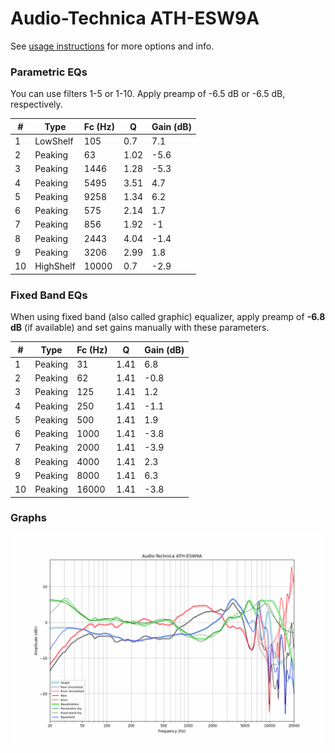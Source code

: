# Audio-Technica ATH-ESW9A
See [usage instructions](https://github.com/jaakkopasanen/AutoEq#usage) for more options and info.

### Parametric EQs
You can use filters 1-5 or 1-10. Apply preamp of -6.5 dB or -6.5 dB, respectively.

|   # | Type      |   Fc (Hz) |    Q |   Gain (dB) |
|-----|-----------|-----------|------|-------------|
|   1 | LowShelf  |       105 | 0.7  |         7.1 |
|   2 | Peaking   |        63 | 1.02 |        -5.6 |
|   3 | Peaking   |      1446 | 1.28 |        -5.3 |
|   4 | Peaking   |      5495 | 3.51 |         4.7 |
|   5 | Peaking   |      9258 | 1.34 |         6.2 |
|   6 | Peaking   |       575 | 2.14 |         1.7 |
|   7 | Peaking   |       856 | 1.92 |        -1   |
|   8 | Peaking   |      2443 | 4.04 |        -1.4 |
|   9 | Peaking   |      3206 | 2.99 |         1.8 |
|  10 | HighShelf |     10000 | 0.7  |        -2.9 |

### Fixed Band EQs
When using fixed band (also called graphic) equalizer, apply preamp of **-6.8 dB** (if available) and set gains manually with these parameters.

|   # | Type    |   Fc (Hz) |    Q |   Gain (dB) |
|-----|---------|-----------|------|-------------|
|   1 | Peaking |        31 | 1.41 |         6.8 |
|   2 | Peaking |        62 | 1.41 |        -0.8 |
|   3 | Peaking |       125 | 1.41 |         1.2 |
|   4 | Peaking |       250 | 1.41 |        -1.1 |
|   5 | Peaking |       500 | 1.41 |         1.9 |
|   6 | Peaking |      1000 | 1.41 |        -3.8 |
|   7 | Peaking |      2000 | 1.41 |        -3.9 |
|   8 | Peaking |      4000 | 1.41 |         2.3 |
|   9 | Peaking |      8000 | 1.41 |         6.3 |
|  10 | Peaking |     16000 | 1.41 |        -3.8 |

### Graphs
![](./Audio-Technica%20ATH-ESW9A.png)
